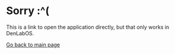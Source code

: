 # Sorry :^(

This is a link to open the application directly, but that only works in DenLabOS.

[Go back to main page](index.html)
